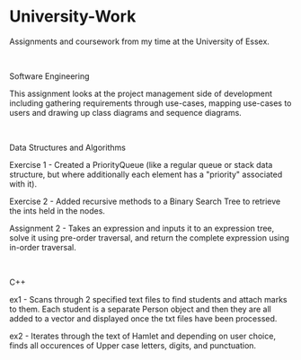 # University-Work
Assignments and coursework from my time at the University of Essex.




<br/>

Software Engineering

This assignment looks at the project management side of development including gathering requirements through use-cases, mapping use-cases to users and drawing up class diagrams and sequence diagrams.




<br/>

Data Structures and Algorithms

Exercise 1 - Created a PriorityQueue (like a regular queue or stack data structure, but where additionally each element has a "priority" associated with it).

Exercise 2 - Added recursive methods to a Binary Search Tree to retrieve the ints held in the nodes.

Assignment 2 - Takes an expression and inputs it to an expression tree, solve it using pre-order traversal, and return the complete expression using in-order traversal.




<br/>

C++

ex1 - Scans through 2 specified text files to find students and attach marks to them. Each student is a separate Person object and then they are all added to a vector and displayed once the txt files have been processed.

ex2 - Iterates through the text of Hamlet and depending on user choice, finds all occurences of Upper case letters, digits, and punctuation.
